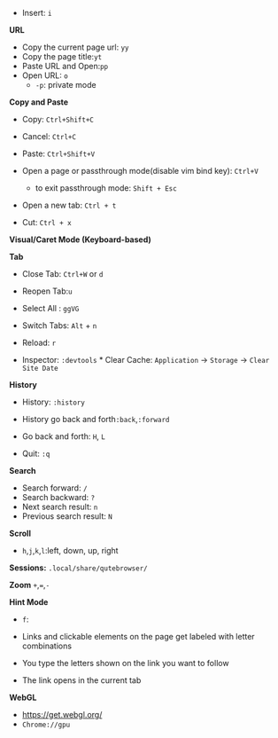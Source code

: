 * Insert: `i`

**URL**
* Copy the current page url: `yy`
* Copy the page title:`yt`
* Paste URL and Open:`pp`
* Open URL: `o`
    * `-p`: private mode

**Copy and Paste**
* Copy: `Ctrl+Shift+C`
* Cancel: `Ctrl+C`
* Paste: `Ctrl+Shift+V`
* Open a page or passthrough mode(disable vim bind key): `Ctrl+V`
    * to exit passthrough mode: `Shift + Esc`

* Open a new tab: `Ctrl + t`
* Cut: `Ctrl + x`


**Visual/Caret Mode (Keyboard-based)**


**Tab**
* Close Tab: `Ctrl+W` or `d`
* Reopen Tab:`u`

* Select All : `ggVG`

* Switch Tabs: `Alt` + `n`
* Reload: `r`

* Inspector: `:devtools`
        * Clear Cache: `Application` -> `Storage` -> `Clear Site Date` 

**History**
* History: `:history`
* History go back and forth`:back`,`:forward`
* Go back and forth: `H`, `L`


* Quit: `:q`

**Search**

- Search forward:       `/`
- Search backward:       `?`
- Next search result:    `n`
- Previous search result: `N`

**Scroll**
* `h`,`j`,`k`,`l`:left, down, up, right


**Sessions:**
`.local/share/qutebrowser/`

**Zoom**
`+`,`=`,`-`

**Hint Mode**
* `f`:

* Links and clickable elements on the page get labeled with letter combinations
* You type the letters shown on the link you want to follow
* The link opens in the current tab

**WebGL**

* https://get.webgl.org/ 
* `Chrome://gpu`

